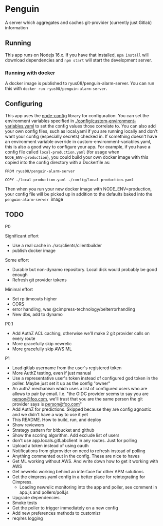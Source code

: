 # Penguin
A server which aggregates and caches git-provider (currently just Gitlab) information

## Running

This app runs on Nodejs 16.x. If you have that installed, `npm install` will download dependencies and `npm start` will start the development server.

### Running with docker

A docker image is published to ryus08/penguin-alarm-server. You can run this with `docker run ryus08/penguin-alarm-server`. 

## Configuring

This app uses the [node-config](https://github.com/node-config/node-config/wiki) library for configuration. You can set the environment variables specified in [./config/custom-environment-variables.yaml](./config/custom-environment-variables.yaml) to set the config values those correlate to. You can also add your own config files, such as local.yaml if you are running locally and don't want your config (especially secrets) checked in. If something doesn't have an environment variable override in custom-environment-variables.yaml, this is also a good way to configure your app. For example, if you have a config file called `local-production.yaml` (for usage when `NODE_ENV`=`production`), you could build your own docker image with this copied into the config directory with a Dockerfile as:

```
FROM ryus08/penguin-alarm-server 

COPY ./local-production.yaml ./config/local-production.yaml
```

Then when you run your new docker image with NODE_ENV=production, your config file will be picked up in addition to the defaults baked into the `penguin-alarm-server `image

## TODO

P0

Significant effort 
* Use a real cache in ./src/clients/clientbuilder
* publish docker image

Some effort
* Durable but non-dynamo repository. Local disk would probably be good enough
* Refresh git provider tokens

Minimal effort
* Set rp timeouts higher
* CORS
* error handling, was @cimpress-technology/belterrorhandling
* New dbs, add to dynamo

P0.1

* Add AuthZ ACL caching, otherwise we'll make 2 git provider calls on every route
* More gracefully skip newrelic
* More gracefully skip AWS ML

P1

* Load gitlab username from the user's registered token
* More AuthZ testing, even if just manual
* Use a representative user's token instead of configured god token in the poller. Maybe just set it up as the config "owner"
* An authZ mechanism which uses a list of configured users who are allows to pair by email. I.e. "the OIDC provider seems to say you are person@foo.com, we'll trust that you are the same person the git provider says is person@foo.com"
* Add AuthZ for predictions. Skipped because they are config agnostic and we didn't have a way to use it yet
* This README. How to build, run, and deploy
* Show reviewers
* Strategy pattern for bitbucket and github
* Show the scoring algorithm. Add exclude list of users
* don't use app.locals.gitLabclient in any routes. Just for polling
* Upload a token instead of using oauth
* Notifications from gitprovider on need to refresh instead of polling
* Anything commented out in the config. These are nice to haves
* Get ML working without AWS. And write down how to get it working with AWS
* Get newrelic working behind an interface for other APM solutions
* Get the cimpress.yaml config in a better place for reintegrating for Cimpress.
  * Loading newrelic monitoring into the app and poller, see comment in app.js and pollers/poll.js
* Upgrade dependencies.
* Smoke tests
* Get the poller to trigger immediately on a new config
* Add new preferences methods to customizr
* req/res logging